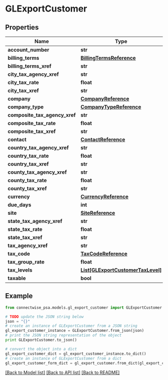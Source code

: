 # GLExportCustomer


## Properties
Name | Type | Description | Notes
------------ | ------------- | ------------- | -------------
**account_number** | **str** |  | [optional] 
**billing_terms** | [**BillingTermsReference**](BillingTermsReference.md) |  | [optional] 
**billing_terms_xref** | **str** |  | [optional] 
**city_tax_agency_xref** | **str** |  | [optional] 
**city_tax_rate** | **float** |  | [optional] 
**city_tax_xref** | **str** |  | [optional] 
**company** | [**CompanyReference**](CompanyReference.md) |  | [optional] 
**company_type** | [**CompanyTypeReference**](CompanyTypeReference.md) |  | [optional] 
**composite_tax_agency_xref** | **str** |  | [optional] 
**composite_tax_rate** | **float** |  | [optional] 
**composite_tax_xref** | **str** |  | [optional] 
**contact** | [**ContactReference**](ContactReference.md) |  | [optional] 
**country_tax_agency_xref** | **str** |  | [optional] 
**country_tax_rate** | **float** |  | [optional] 
**country_tax_xref** | **str** |  | [optional] 
**county_tax_agency_xref** | **str** |  | [optional] 
**county_tax_rate** | **float** |  | [optional] 
**county_tax_xref** | **str** |  | [optional] 
**currency** | [**CurrencyReference**](CurrencyReference.md) |  | [optional] 
**due_days** | **int** |  | [optional] 
**site** | [**SiteReference**](SiteReference.md) |  | [optional] 
**state_tax_agency_xref** | **str** |  | [optional] 
**state_tax_rate** | **float** |  | [optional] 
**state_tax_xref** | **str** |  | [optional] 
**tax_agency_xref** | **str** |  | [optional] 
**tax_code** | [**TaxCodeReference**](TaxCodeReference.md) |  | [optional] 
**tax_group_rate** | **float** |  | [optional] 
**tax_levels** | [**List[GLExportCustomerTaxLevel]**](GLExportCustomerTaxLevel.md) |  | [optional] 
**taxable** | **bool** |  | [optional] 

## Example

```python
from connectwise_psa.models.gl_export_customer import GLExportCustomer

# TODO update the JSON string below
json = "{}"
# create an instance of GLExportCustomer from a JSON string
gl_export_customer_instance = GLExportCustomer.from_json(json)
# print the JSON string representation of the object
print GLExportCustomer.to_json()

# convert the object into a dict
gl_export_customer_dict = gl_export_customer_instance.to_dict()
# create an instance of GLExportCustomer from a dict
gl_export_customer_form_dict = gl_export_customer.from_dict(gl_export_customer_dict)
```
[[Back to Model list]](../README.md#documentation-for-models) [[Back to API list]](../README.md#documentation-for-api-endpoints) [[Back to README]](../README.md)


